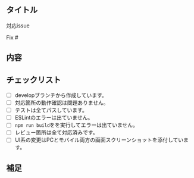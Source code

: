 ## タイトル
<!--
PRのタイトルを記載してください。
例：ログイン機能を作成
-->
対応issue
<!--
対応するissue番号を記載してください。PRがマージされると自動でissueもクローズされます。
例：Fix #1
-->
Fix #

## 内容
<!--
やったことを記載してください。
例：NextAuthを使ってログイン機能を実装しました。
-->

## チェックリスト

- [ ] developブランチから作成しています。
- [ ] 対応箇所の動作確認は問題ありません。
- [ ] テストは全てパスしています。
- [ ] ESLintのエラーは出ていません。
- [ ] `npm run build`をを実行してエラーは出ていません。
- [ ] レビュー箇所は全て対応済みです。
- [ ] UI系の変更はPCとモバイル両方の画面スクリーンショットを添付しています。

## 補足
<!--
補足情報があれば記載してください。
-->
